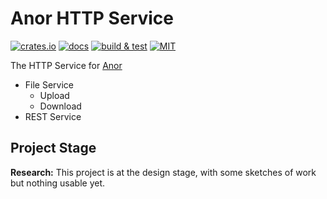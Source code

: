# Anor HTTP Service

[![crates.io](https://img.shields.io/crates/v/anor-http)](https://crates.io/crates/anor-http)
[![docs](https://img.shields.io/docsrs/anor-http)](https://docs.rs/anor-http)
[![build & test](https://github.com/anor-rs/anor/actions/workflows/ci.yml/badge.svg)](https://github.com/anor-rs/anor/actions/workflows/ci.yml)
[![MIT](https://img.shields.io/github/license/anor-rs/anor)](https://github.com/anor-rs/anor/tree/main/LICENSE)

The HTTP Service for [Anor](https://github.com/anor-rs)

- File Service
  - Upload
  - Download
- REST Service

## Project Stage

**Research:** This project is at the design stage, with some sketches of work but nothing usable yet.
